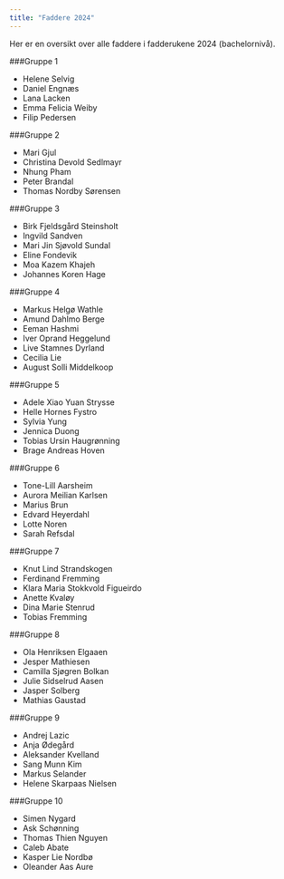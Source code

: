 ```yaml
---
title: "Faddere 2024"
---
```


Her er en oversikt over alle faddere i fadderukene 2024 (bachelornivå).


###Gruppe 1
* Helene Selvig
* Daniel Engnæs
* Lana Lacken
* Emma Felicia Weiby
* Filip Pedersen


###Gruppe 2
* Mari Gjul
* Christina Devold Sedlmayr
* Nhung Pham
* Peter Brandal
* Thomas Nordby Sørensen


###Gruppe 3
* Birk Fjeldsgård Steinsholt
* Ingvild Sandven
* Mari Jin Sjøvold Sundal
* Eline Fondevik
* Moa Kazem Khajeh
* Johannes Koren Hage


###Gruppe 4
* Markus Helgø Wathle
* Amund Dahlmo Berge
* Eeman Hashmi
* Iver Oprand Heggelund
* Live Stamnes Dyrland
* Cecilia Lie
* August Solli Middelkoop


###Gruppe 5
* Adele Xiao Yuan Strysse
* Helle Hornes Fystro
* Sylvia Yung
* Jennica Duong
* Tobias Ursin Haugrønning
* Brage Andreas Hoven


###Gruppe 6
* Tone-Lill Aarsheim
* Aurora Meilian Karlsen
* Marius Brun
* Edvard Heyerdahl
* Lotte Noren
* Sarah Refsdal


###Gruppe 7
* Knut Lind Strandskogen
* Ferdinand Fremming
* Klara Maria Stokkvold Figueirdo
* Anette Kvaløy
* Dina Marie Stenrud
* Tobias Fremming


###Gruppe 8
* Ola Henriksen Elgaaen
* Jesper Mathiesen
* Camilla Sjøgren Bolkan
* Julie Sidselrud Aasen
* Jasper Solberg
* Mathias Gaustad


###Gruppe 9
* Andrej Lazic
* Anja Ødegård
* Aleksander Kvelland
* Sang Munn Kim
* Markus Selander
* Helene Skarpaas Nielsen


###Gruppe 10
* Simen Nygard
* Ask Schønning
* Thomas Thien Nguyen
* Caleb Abate
* Kasper Lie Nordbø
* Oleander Aas Aure